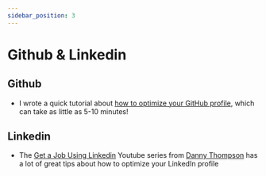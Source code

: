 ```yaml
---
sidebar_position: 3
---
```


# Github & Linkedin

## Github

- I wrote a quick tutorial about [how to optimize your GitHub profile](https://blog.caitlinfloyd.com/how-to-use-github-as-a-portfolio), which can take as little as 5-10 minutes!

## Linkedin

- The [Get a Job Using Linkedin](https://www.youtube.com/playlist?list=PL54X5yR8qizsMpvTCqUIEFMeEp-chvcxk) Youtube series from [Danny Thompson](https://twitter.com/DThompsonDev) has a lot of great tips about how to optimize your LinkedIn profile
